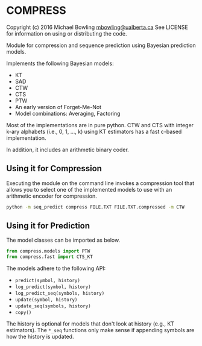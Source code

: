 COMPRESS
========

Copyright (c) 2016 Michael Bowling <mbowling@ualberta.ca>
See LICENSE for information on using or distributing the code.

Module for compression and sequence prediction using Bayesian prediction models.

Implements the following Bayesian models:
- KT 
- SAD 
- CTW
- CTS
- PTW
- An early version of Forget-Me-Not
- Model combinations: Averaging, Factoring

Most of the implementations are in pure python.  CTW and CTS with integer k-ary
alphabets (i.e., 0, 1, ..., k) using KT estimators has a fast c-based
implementation.

In addition, it includes an arithmetic binary coder.

Using it for Compression
------------------------

Executing the module on the command line invokes a compression tool that allows
you to select one of the implemented models to use with an arithmetic encoder
for compression.

```bash
python -m seq_predict compress FILE.TXT FILE.TXT.compressed -m CTW
```

Using it for Prediction 
-----------------------

The model classes can be imported as below.

```python
from compress.models import PTW
from compress.fast import CTS_KT
```

The models adhere to the following API:
- `predict(symbol, history)`
- `log_predict(symbol, history)`
- `log_predict_seq(symbols, history)`
- `update(symbol, history)`
- `update_seq(symbols, history)`
- `copy()`

The history is optional for models that don't look at history (e.g., KT
estimators).  The `*_seq` functions only make sense if appending symbols are how
the history is updated.

